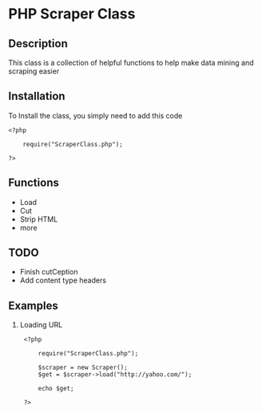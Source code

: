 PHP Scraper Class
=======

## Description

This class is a collection of helpful functions to help make data mining and scraping easier

## Installation

To Install the class, you simply need to add this code

	<?php
	
		require("ScraperClass.php");
	
	?>

## Functions

* Load
* Cut
* Strip HTML
* more

## TODO

* Finish cutCeption
* Add content type headers

## Examples
	
1. Loading URL


		<?php
		
			require("ScraperClass.php");
		
			$scraper = new Scraper();
			$get = $scraper->load("http://yahoo.com/");
		
			echo $get;
		
		?>